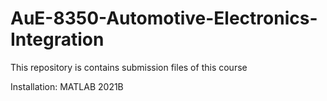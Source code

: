 # AuE-8350-Automotive-Electronics-Integration
This repository is contains submission files of this course

Installation:
MATLAB 2021B
